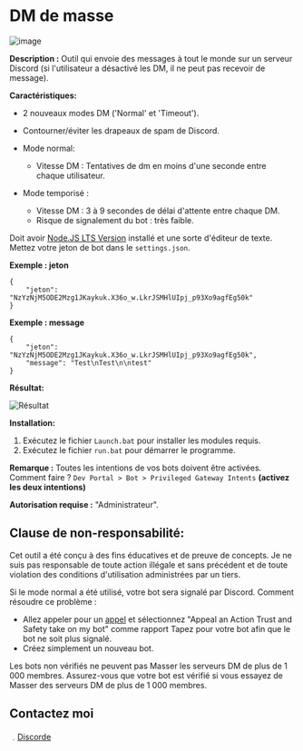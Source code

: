 # DM de masse

![image](https://cdn.discordapp.com/attachments/1095992593252368384/1096554378166534384/image.png)

**Description :** Outil qui envoie des messages à tout le monde sur un serveur Discord (si l'utilisateur a désactivé les DM, il ne peut pas recevoir de message).

**Caractéristiques:**

- 2 nouveaux modes DM ('Normal' et 'Timeout').
- Contourner/éviter les drapeaux de spam de Discord.

- Mode normal:
  - Vitesse DM : Tentatives de dm en moins d'une seconde entre chaque utilisateur.
- Mode temporisé :
  - Vitesse DM : 3 à 9 secondes de délai d'attente entre chaque DM.
  - Risque de signalement du bot : très faible.

Doit avoir [Node.JS LTS Version](https://nodejs.org/en/) installé et une sorte d'éditeur de texte.
Mettez votre jeton de bot dans le `settings.json`.

**Exemple : jeton**
```
{
    "jeton": "NzYzNjM5ODE2Mzg1JKaykuk.X36o_w.LkrJSMHlUIpj_p93Xo9agfEg50k"
}
```

**Exemple : message**
```
{
    "jeton": "NzYzNjM5ODE2Mzg1JKaykuk.X36o_w.LkrJSMHlUIpj_p93Xo9agfEg50k",
    "message": "Test\nTest\n\ntest"
}
```

**Résultat:**

![Résultat](https://media.discordapp.net/attachments/790498161533517835/864837793510064138/unknown.png)

**Installation:**
1. Exécutez le fichier `Launch.bat` pour installer les modules requis.
2. Exécutez le fichier `run.bat` pour démarrer le programme.

**Remarque :** Toutes les intentions de vos bots doivent être activées. Comment faire ? `Dev Portal > Bot > Privileged Gateway Intents` **(activez les deux intentions)**

**Autorisation requise :** "Administrateur".

## Clause de non-responsabilité:
Cet outil a été conçu à des fins éducatives et de preuve de concepts. Je ne suis pas responsable de toute action illégale et sans précédent et de toute violation des conditions d'utilisation administrées par un tiers.

Si le mode normal a été utilisé, votre bot sera signalé par Discord. Comment résoudre ce problème :
   - Allez appeler pour un [appel](https://support.discord.com/hc/en-us/requests/new?ticket_form_id=360000029731) et sélectionnez "Appeal an Action Trust and Safety take on my bot" comme rapport Tapez pour votre bot afin que le bot ne soit plus signalé.
   - Créez simplement un nouveau bot.

Les bots non vérifiés ne peuvent pas Masser les serveurs DM de plus de 1 000 membres. Assurez-vous que votre bot est vérifié si vous essayez de Masser des serveurs DM de plus de 1 000 membres.

## Contactez moi

﹒[Discorde](https://discord.com/users/923619890873643041)
 

